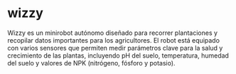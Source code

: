 # wizzy

Wizzy es un minirobot autónomo diseñado para recorrer plantaciones y recopilar datos importantes para los agricultores. El robot está equipado con varios sensores que permiten medir parámetros clave para la salud y crecimiento de las plantas, incluyendo pH del suelo, temperatura, humedad del suelo y valores de NPK (nitrógeno, fósforo y potasio).
